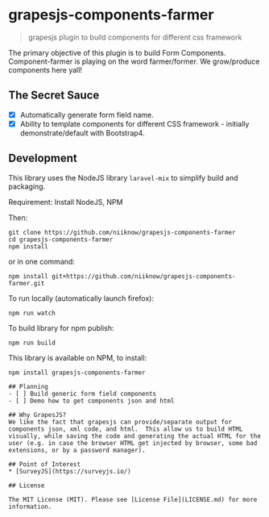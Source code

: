 # grapesjs-components-farmer
> grapesjs plugin to build components for different css framework

The primary objective of this plugin is to build Form Components.  Component-farmer is playing on the word farmer/former.  We grow/produce components here yall!

## The Secret Sauce
- [x] Automatically generate form field name.
- [x] Ability to template components for different CSS framework - initially demonstrate/default with Bootstrap4.

## Development
This library uses the NodeJS library `laravel-mix` to simplify build and packaging.

Requirement: Install NodeJS, NPM

Then:
```
git clone https://github.com/niiknow/grapesjs-components-farmer
cd grapesjs-components-farmer
npm install
```
                                                                                 
or in one command:                                                               
                                                                                 
```                                                                              
npm install git+https://github.com/niiknow/grapesjs-components-farmer.git                
```                                                                              

To run locally (automatically launch firefox):
```
npm run watch
```

To build library for npm publish:
```
npm run build
```

This library is available on NPM, to install:
```
npm install grapesjs-components-farmer

## Planning
- [ ] Build generic form field components
- [ ] Demo how to get components json and html

## Why GrapesJS?
We like the fact that grapesjs can provide/separate output for components json, xml code, and html.  This allow us to build HTML visually, while saving the code and generating the actual HTML for the user (e.g. in case the browser HTML get injected by browser, some bad extensions, or by a password manager).  

## Point of Interest
* [SurveyJS](https://surveyjs.io/)

## License

The MIT License (MIT). Please see [License File](LICENSE.md) for more information.
